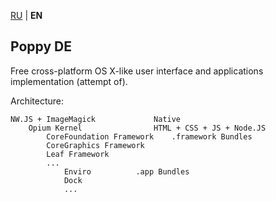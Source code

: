 [RU](README.md) | **EN**

Poppy DE
--
Free cross-platform OS X-like user interface and applications implementation (attempt of).

Architecture:

	NW.JS + ImageMagick				Native
		Opium Kernel				HTML + CSS + JS + Node.JS
			CoreFoundation Framework	.framework Bundles
			CoreGraphics Framework
			Leaf Framework
			...
				Enviro			.app Bundles
				Dock
				...
